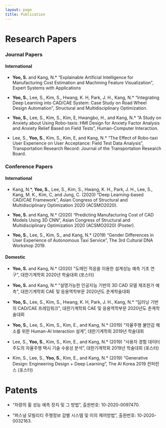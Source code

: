 ```yaml
---
layout: page
title: Publication
---
```

# Research Papers

### Journal Papers

#### International

- **Yoo, S.** and Kang, N.* “Explainable Artificial Intelligence for Manufacturing Cost Estimation and Machining Feature Visualization", Expert Systems with Applications

- **Yoo, S.**, Lee, S., Kim, S., Hwang, K. H, Park, J. H., Kang, N.* “Integrating Deep Learning into CAD/CAE System: Case Study on Road Wheel Design Automation", Structural and Multidisciplinary Optimization.

- **Yoo, S.**, Lee, S., Kim, S., Kim, E, Hwangbo, H., and Kang, N.* “A Study on Anxiety about Using Robo-taxis: HMI Design for Anxiety Factor Analysis and Anxiety Relief Based on Field Tests”, Human-Computer Interaction.

- Lee, S., **Yoo, S.**, Kim, S., Kim, E, and Kang, N.* “The Effect of Robo-taxi User Experience on User Acceptance: Field Test Data Analysis”, Transportation Research Record: Journal of the Transportation Research Board.

### Conference Papers

#### International

- Kang, N.*, **Yoo, S.**, Lee, S., Kim, S., Hwang, K. H., Park, J. H., Lee, S., Kang, M. K., Kim, C, and Jung, C. (2020) “Deep Learning-based CAD/CAE Framework”, Asian Congress of Structural and Multidisciplinary Optimization 2020 (ACSMO2020).

- **Yoo, S.** and Kang, N.* (2020) “Predicting Manufacturing Cost of CAD Models Using 3D CNN”, Asian Congress of Structural and Multidisciplinary Optimization 2020 (ACSMO2020) (Poster).

- **Yoo, S.**, Lee, S., Kim, S., and Kang, N.* (2019) “Gender Differences in User Experience of Autonomous Taxi Service”, The 3rd Cultural DNA Workshop 2019.

#### Domestic

- **Yoo, S.** and Kang, N.* (2020) "도메인 적응을 이용한 설계성능 예측 기초 연구", 대한기계학회 2020년 학술대회 (포스터)

- **Yoo, S.** and Kang, N.* “설명가능한 인공지능 기반의 3D CAD 모델 제조원가 예측", 대한기계학회 CAE 및 응용역학부문 2020년도 춘계학술대회

- **Yoo, S.**, Lee, S., Kim, S., Hwang, K. H, Park, J. H., Kang, N.* “딥러닝 기반의 CAD/CAE 프레임워크", 대한기계학회 CAE 및 응용역학부문 2020년도 춘계학술대회

- **Yoo, S.**, Lee, S., Kim, S., Kim, E., and Kang, N.* (2019) “자율주행 불안감 해소를 위한 Human-AI Interaction 설계”, 대한기계학회 2019년 학술대회

- Lee, S., **Yoo, S.**, Kim, S., Kim, E., and Kang, N.* (2019) “사용자 경험 데이터 주도의 자율주행 택시 기술 수용성 분석”, 대한기계학회 2019년 학술대회 (포스터)

- Kim, S., Lee, S., **Yoo, S.**, Kim, E., and Kang, N.* (2019) “Generative Design: Engineering Design + Deep Learning”, The AI Korea 2019 컨퍼런스 (포스터)

# Patents

- “차량의 휠 성능 예측 장치 및 그 방법”, 출원번호: 10-2020-0097470.
 
- “퍼스널 모빌리티 주행정보 감별 시스템 및 이의 제어방법”, 출원번호: 10-2020-0032163.
